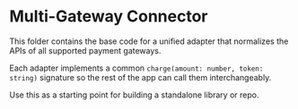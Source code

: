 # Multi-Gateway Connector

This folder contains the base code for a unified adapter that normalizes the APIs of all supported payment gateways.

Each adapter implements a common `charge(amount: number, token: string)` signature so the rest of the app can call them interchangeably.

Use this as a starting point for building a standalone library or repo.
